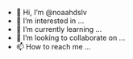 - 👋 Hi, I’m @noaahdslv
- 👀 I’m interested in ...
- 🌱 I’m currently learning ...
- 💞️ I’m looking to collaborate on ...
- 📫 How to reach me ...

<!---
noaahdslv/noaahdslv is a ✨ special ✨ repository because its `README.md` (this file) appears on your GitHub profile.
You can click the Preview link to take a look at your changes.
--->
